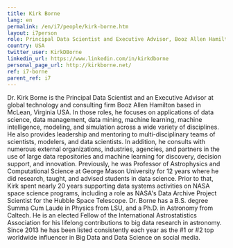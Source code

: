 ```yaml
---
title: Kirk Borne
lang: en
permalink: /en/i7/people/kirk-borne.htm
layout: i7person
role: Principal Data Scientist and Executive Advisor, Booz Allen Hamilton
country: USA
twitter_user: KirkDBorne
linkedin_url: https://www.linkedin.com/in/kirkdborne
personal_page_url: http://kirkborne.net/
ref: i7-borne
parent_ref: i7
---
```

Dr. Kirk Borne is the Principal Data Scientist and an Executive Advisor at global technology and consulting firm Booz Allen Hamilton based in McLean, Virginia USA. In those roles, he focuses on applications of data science, data management, data mining, machine learning, machine intelligence, modeling, and simulation across a wide variety of disciplines. He also provides leadership and mentoring to multi-disciplinary teams of scientists, modelers, and data scientists. In addition, he consults with numerous external organizations, industries, agencies, and partners in the use of large data repositories and machine learning for discovery, decision support, and innovation. Previously, he was Professor of Astrophysics and Computational Science at George Mason University for 12 years where he did research, taught, and advised students in data science. Prior to that, Kirk spent nearly 20 years supporting data systems activities on NASA space science programs, including a role as NASA's Data Archive Project Scientist for the Hubble Space Telescope. Dr. Borne has a B.S. degree Summa Cum Laude in Physics from LSU, and a Ph.D. in Astronomy from Caltech. He is an elected Fellow of the International Astrostatistics Association for his lifelong contributions to big data research in astronomy. Since 2013 he has been listed consistently each year as the #1 or #2 top worldwide influencer in Big Data and Data Science on social media.